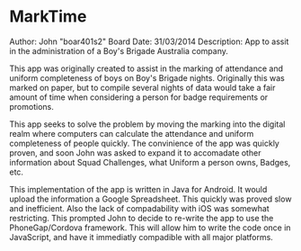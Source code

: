 MarkTime
========
Author: John "boar401s2" Board
Date: 31/03/2014
Description: App to assit in the administration of a Boy's Brigade Australia company.

This app was originally created to assist in the marking of attendance and uniform completeness
of boys on Boy's Brigade nights. Originally this was marked on paper, but to compile several nights
of data would take a fair amount of time when considering a person for badge requirements or 
promotions.

This app seeks to solve the problem by moving the marking into the digital realm where computers
can calculate the attendance and uniform completeness of people quickly. The convinience of the app
was quickly proven, and soon John was asked to expand it to accomadate other information about Squad
Challenges, what Uniform a person owns, Badges, etc.

This implementation of the app is written in Java for Android. It would upload the information a Google
Spreadsheet. This quickly was proved slow and inefficient. Also the lack of compadability with iOS was
somewhat restricting. This prompted John to decide to re-write the app to use the PhoneGap/Cordova framework.
This will allow him to write the code once in JavaScript, and have it immediatly compadible with all
major platforms.
